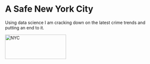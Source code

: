 <h1>A Safe New York City</h1>
<p> Using data science I am cracking down on the latest crime trends and putting an end to it.</p>
 <img src="https://www.pngall.com/wp-content/uploads/10/New-York-City-PNG-Image-HD.png" alt="NYC" width="200" height="80">
